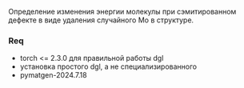 Определение изменения энергии молекулы при сэмитированном дефекте в виде удаления случайного Mo в структуре.

### Req
+ torch <= 2.3.0 для правильной работы dgl
+ установка простого dgl, а не специализированного 
+ pymatgen-2024.7.18